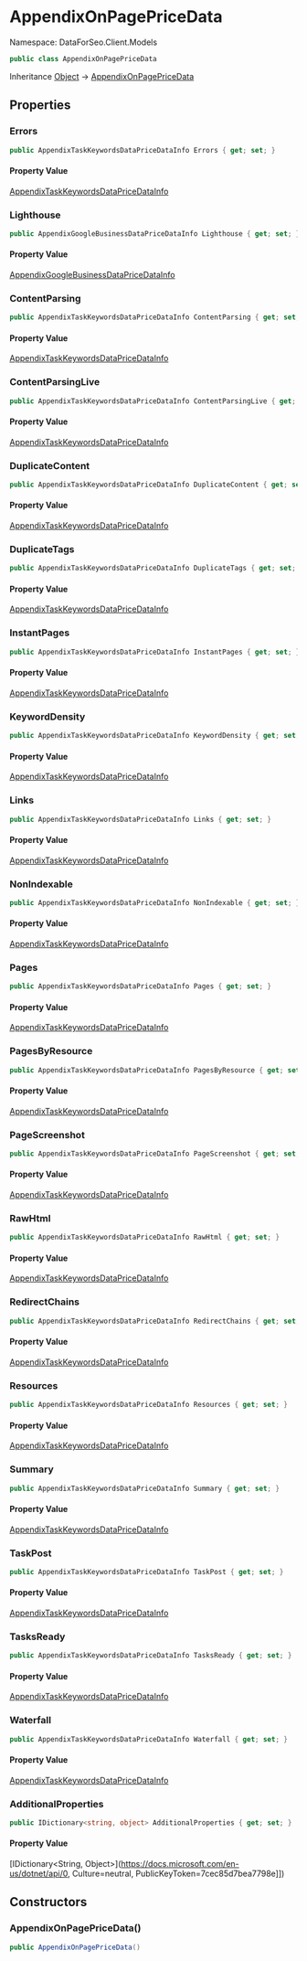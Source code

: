 # AppendixOnPagePriceData

Namespace: DataForSeo.Client.Models

```csharp
public class AppendixOnPagePriceData
```

Inheritance [Object](https://docs.microsoft.com/en-us/dotnet/api/Object) → [AppendixOnPagePriceData](./AppendixOnPagePriceData.md)

## Properties

### **Errors**

```csharp
public AppendixTaskKeywordsDataPriceDataInfo Errors { get; set; }
```

#### Property Value

[AppendixTaskKeywordsDataPriceDataInfo](./AppendixTaskKeywordsDataPriceDataInfo.md)<br>

### **Lighthouse**

```csharp
public AppendixGoogleBusinessDataPriceDataInfo Lighthouse { get; set; }
```

#### Property Value

[AppendixGoogleBusinessDataPriceDataInfo](./AppendixGoogleBusinessDataPriceDataInfo.md)<br>

### **ContentParsing**

```csharp
public AppendixTaskKeywordsDataPriceDataInfo ContentParsing { get; set; }
```

#### Property Value

[AppendixTaskKeywordsDataPriceDataInfo](./AppendixTaskKeywordsDataPriceDataInfo.md)<br>

### **ContentParsingLive**

```csharp
public AppendixTaskKeywordsDataPriceDataInfo ContentParsingLive { get; set; }
```

#### Property Value

[AppendixTaskKeywordsDataPriceDataInfo](./AppendixTaskKeywordsDataPriceDataInfo.md)<br>

### **DuplicateContent**

```csharp
public AppendixTaskKeywordsDataPriceDataInfo DuplicateContent { get; set; }
```

#### Property Value

[AppendixTaskKeywordsDataPriceDataInfo](./AppendixTaskKeywordsDataPriceDataInfo.md)<br>

### **DuplicateTags**

```csharp
public AppendixTaskKeywordsDataPriceDataInfo DuplicateTags { get; set; }
```

#### Property Value

[AppendixTaskKeywordsDataPriceDataInfo](./AppendixTaskKeywordsDataPriceDataInfo.md)<br>

### **InstantPages**

```csharp
public AppendixTaskKeywordsDataPriceDataInfo InstantPages { get; set; }
```

#### Property Value

[AppendixTaskKeywordsDataPriceDataInfo](./AppendixTaskKeywordsDataPriceDataInfo.md)<br>

### **KeywordDensity**

```csharp
public AppendixTaskKeywordsDataPriceDataInfo KeywordDensity { get; set; }
```

#### Property Value

[AppendixTaskKeywordsDataPriceDataInfo](./AppendixTaskKeywordsDataPriceDataInfo.md)<br>

### **Links**

```csharp
public AppendixTaskKeywordsDataPriceDataInfo Links { get; set; }
```

#### Property Value

[AppendixTaskKeywordsDataPriceDataInfo](./AppendixTaskKeywordsDataPriceDataInfo.md)<br>

### **NonIndexable**

```csharp
public AppendixTaskKeywordsDataPriceDataInfo NonIndexable { get; set; }
```

#### Property Value

[AppendixTaskKeywordsDataPriceDataInfo](./AppendixTaskKeywordsDataPriceDataInfo.md)<br>

### **Pages**

```csharp
public AppendixTaskKeywordsDataPriceDataInfo Pages { get; set; }
```

#### Property Value

[AppendixTaskKeywordsDataPriceDataInfo](./AppendixTaskKeywordsDataPriceDataInfo.md)<br>

### **PagesByResource**

```csharp
public AppendixTaskKeywordsDataPriceDataInfo PagesByResource { get; set; }
```

#### Property Value

[AppendixTaskKeywordsDataPriceDataInfo](./AppendixTaskKeywordsDataPriceDataInfo.md)<br>

### **PageScreenshot**

```csharp
public AppendixTaskKeywordsDataPriceDataInfo PageScreenshot { get; set; }
```

#### Property Value

[AppendixTaskKeywordsDataPriceDataInfo](./AppendixTaskKeywordsDataPriceDataInfo.md)<br>

### **RawHtml**

```csharp
public AppendixTaskKeywordsDataPriceDataInfo RawHtml { get; set; }
```

#### Property Value

[AppendixTaskKeywordsDataPriceDataInfo](./AppendixTaskKeywordsDataPriceDataInfo.md)<br>

### **RedirectChains**

```csharp
public AppendixTaskKeywordsDataPriceDataInfo RedirectChains { get; set; }
```

#### Property Value

[AppendixTaskKeywordsDataPriceDataInfo](./AppendixTaskKeywordsDataPriceDataInfo.md)<br>

### **Resources**

```csharp
public AppendixTaskKeywordsDataPriceDataInfo Resources { get; set; }
```

#### Property Value

[AppendixTaskKeywordsDataPriceDataInfo](./AppendixTaskKeywordsDataPriceDataInfo.md)<br>

### **Summary**

```csharp
public AppendixTaskKeywordsDataPriceDataInfo Summary { get; set; }
```

#### Property Value

[AppendixTaskKeywordsDataPriceDataInfo](./AppendixTaskKeywordsDataPriceDataInfo.md)<br>

### **TaskPost**

```csharp
public AppendixTaskKeywordsDataPriceDataInfo TaskPost { get; set; }
```

#### Property Value

[AppendixTaskKeywordsDataPriceDataInfo](./AppendixTaskKeywordsDataPriceDataInfo.md)<br>

### **TasksReady**

```csharp
public AppendixTaskKeywordsDataPriceDataInfo TasksReady { get; set; }
```

#### Property Value

[AppendixTaskKeywordsDataPriceDataInfo](./AppendixTaskKeywordsDataPriceDataInfo.md)<br>

### **Waterfall**

```csharp
public AppendixTaskKeywordsDataPriceDataInfo Waterfall { get; set; }
```

#### Property Value

[AppendixTaskKeywordsDataPriceDataInfo](./AppendixTaskKeywordsDataPriceDataInfo.md)<br>

### **AdditionalProperties**

```csharp
public IDictionary<string, object> AdditionalProperties { get; set; }
```

#### Property Value

[IDictionary&lt;String, Object&gt;](https://docs.microsoft.com/en-us/dotnet/api/0, Culture=neutral, PublicKeyToken=7cec85d7bea7798e]])<br>

## Constructors

### **AppendixOnPagePriceData()**

```csharp
public AppendixOnPagePriceData()
```
